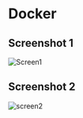 # Docker
## Screenshot 1
![Screen1](https://github.com/gluk2309/Docker/assets/129311843/8aff783c-d787-449b-b2c8-6354e7df474b)
## Screenshot 2
![screen2](https://github.com/gluk2309/Docker/assets/129311843/1fca68d2-82a0-4d69-9edb-7b915f55ccd9)
